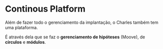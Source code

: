 # Continous Platform

Além de fazer todo o gerenciamento da implantação, o Charles também tem uma plataforma.

É através dela que se faz o **gerenciamento de hipóteses** \(Moove\), de **círculos** e **módulos**.

